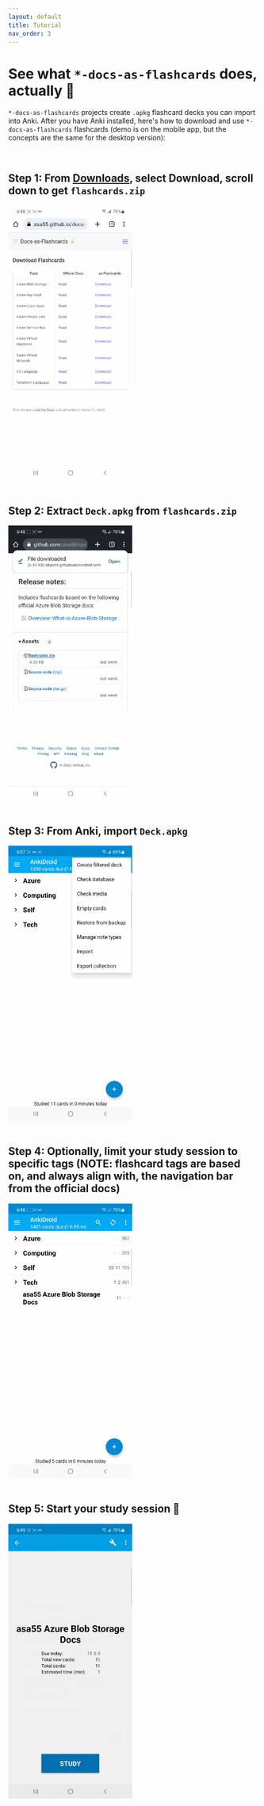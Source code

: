 ```yaml
---
layout: default
title: Tutorial
nav_order: 3
---
```


# See what `*-docs-as-flashcards` does, actually 👀

`*-docs-as-flashcards` projects create `.apkg` flashcard decks you can import into Anki. After you have Anki installed, here's how to download and use `*-docs-as-flashcards` flashcards (demo is on the mobile app, but the concepts are the same for the desktop version):

<br>

## Step 1: From [Downloads](./downloads), select Download, scroll down to get `flashcards.zip`

<img src="./1.gif" width="250"><br><br>

## Step 2: Extract `Deck.apkg` from `flashcards.zip`

<img src="./2.gif" width="250"><br><br>

## Step 3: From Anki, import `Deck.apkg`

<img src="./3.gif" width="250"><br><br>

## Step 4: Optionally, limit your study session to specific tags (NOTE: flashcard tags are based on, and always align with, the navigation bar from the official docs)

<img src="./4.gif" width="250"><br><br>

## Step 5: Start your study session 🎉

<img src="./5.gif" width="250">
